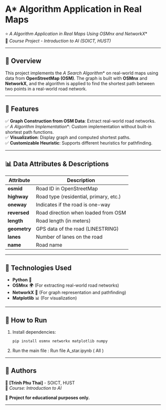 # A* Algorithm Application in Real Maps

⭐ **A* Algorithm Application in Real Maps Using OSMnx and NetworkX**  
📌 *Course Project - Introduction to AI (SOICT, HUST)*

---

## 📌 Overview
This project implements the **A* Search Algorithm** on real-world maps using data from **OpenStreetMap (OSM)**. The graph is built with **OSMnx** and **NetworkX**, and the algorithm is applied to find the shortest path between two points in a real-world road network.

---

## 📂 Features
✅ **Graph Construction from OSM Data**: Extract real-world road networks.  
✅ **A* Algorithm Implementation**: Custom implementation without built-in shortest path functions.  
✅ **Visualization**: Display graph and computed shortest paths.  
✅ **Customizable Heuristic**: Supports different heuristics for pathfinding.  

---

## 📊 Data Attributes & Descriptions
| Attribute  | Description |
|------------|-------------|
| **osmid**  | Road ID in OpenStreetMap |
| **highway** | Road type (residential, primary, etc.) |
| **oneway**  | Indicates if the road is one-way |
| **reversed** | Road direction when loaded from OSM |
| **length**  | Road length (in meters) |
| **geometry** | GPS data of the road (LINESTRING) |
| **lanes**  | Number of lanes on the road |
| **name**  | Road name |

---

## 📌 Technologies Used
- **Python** 🐍
- **OSMnx** 🌍 (For extracting real-world road networks)
- **NetworkX** 🔗 (For graph representation and pathfinding)
- **Matplotlib** 📊 (For visualization)

---

## 🚀 How to Run
1. Install dependencies:
   ```bash
   pip install osmnx networkx matplotlib numpy
   ```
2. Run the main file :
   Run file A_star.ipynb ( All )
   
---

## 📌 Authors
🔹 **[Trinh Phu Thai]** - SOICT, HUST  
📌 *Course: Introduction to AI*  

🎯 **Project for educational purposes only.**

---

